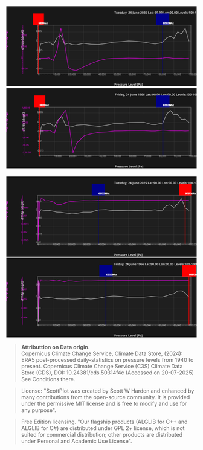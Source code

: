 ![Graph](Graficos/ComDiffsV20250624N90P00.svg)![Graph](Graficos/ComDiffsV19660624N90P00.svg)  
----------
![Graph](Graficos/ComDiffsV20250624P90P00.svg)![Graph](Graficos/ComDiffsV19660624P90P00.svg)   
> **Attributtion on Data origin.**   
> Copernicus Climate Change Service, Climate Data Store, (2024): ERA5 post-processed daily-statistics on pressure levels from 1940 to present. Copernicus Climate Change Service (C3S) Climate Data Store (CDS), DOI: 10.24381/cds.50314f4c (Accessed on 20-07-2025) See Conditions there.    

> License: "ScottPlot was created by Scott W Harden and enhanced by many contributions from the open-source community. It is provided under the permissive MIT license and is free to modify and use for any purpose".    

> Free Edition licensing. "Our flagship products (ALGLIB for C++ and ALGLIB for C#) are distributed under GPL 2+ license, which is not suited for commercial distribution; other products are distributed under Personal and Academic Use License".